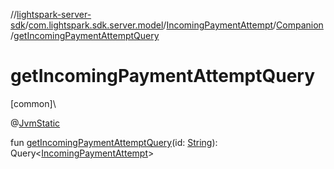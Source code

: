 //[lightspark-server-sdk](../../../../index.md)/[com.lightspark.sdk.server.model](../../index.md)/[IncomingPaymentAttempt](../index.md)/[Companion](index.md)/[getIncomingPaymentAttemptQuery](get-incoming-payment-attempt-query.md)

# getIncomingPaymentAttemptQuery

[common]\

@[JvmStatic](https://kotlinlang.org/api/latest/jvm/stdlib/kotlin.jvm/-jvm-static/index.html)

fun [getIncomingPaymentAttemptQuery](get-incoming-payment-attempt-query.md)(id: [String](https://kotlinlang.org/api/latest/jvm/stdlib/kotlin/-string/index.html)): Query&lt;[IncomingPaymentAttempt](../index.md)&gt;
